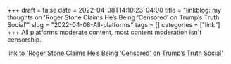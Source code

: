 +++draft = falsedate = 2022-04-08T14:10:23-04:00title = "linkblog: my thoughts on 'Roger Stone Claims He’s Being ‘Censored’ on Trump’s Truth Social'"slug = "2022-04-08-All-platforms"tags = []categories = ["link"]+++All platforms moderate content, most content moderation isn't censorship. [link to 'Roger Stone Claims He’s Being ‘Censored’ on Trump’s Truth Social'](https://www.thedailybeast.com/roger-stone-claims-hes-being-censored-on-trumps-truth-social?via=twitter_page)